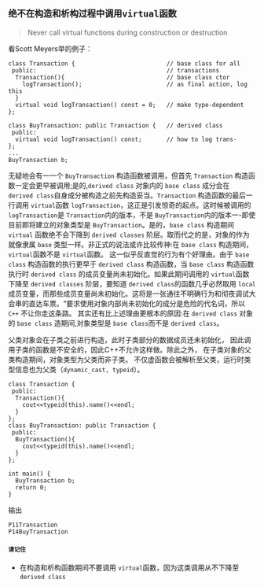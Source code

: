 ## `绝不在构造和析构过程中调用virtual函数`
> Never call virtual functions during construction or destruction

看Scott Meyers举的例子：

```
class Transaction {                          // base class for all
 public:                                     // transactions
  Transaction(){                             // base class ctor         
    logTransaction();                        // as final action, log this             
  }
  virtual void logTransaction() const = 0;   // make type-dependent
};
  
class BuyTransaction: public Transaction {   // derived class
 public:
  virtual void logTransaction() const;       // how to log trans-
};
...
BuyTransaction b;
```

无疑地会有一一个 `BuyTransaction` 构造函数被调用，但首先 `Transaction` 构造函数一定会更早被调用;是的,`derived class` 对象内的 `base class` 成分会在 `derived class`自身成分被构造之前先构造妥当。`Transaction` 构造函数的最后一行调用 `virtual`函数 `logTransaction`，这正是引发惊奇的起点。这时候被调用的 `logTransaction`是 `Transaction`内的版本，不是 `BuyTransaction`内的版本一-即使目前即将建立的对象类型是 `BuyTransaction`。是的，`base class` 构造期间 `virtual` 函数绝不会下降到 `derived classes` 阶层。取而代之的是，对象的作为就像隶属 `base` 类型一样。非正式的说法或许比较传神:在 `base class` 构造期间，`virtual`函数不是 `virtual`函数。
这一似乎反直觉的行为有个好理由。由于 `base class` 构造函数的执行更早于 `derived class` 构造函数，当 `base class` 构造函数执行时 `derived class` 的成员变量尚未初始化。如果此期间调用的 `virtual`函数下降至 `derived classes` 阶层，要知道 `derived class`的函数几乎必然取用 `local` 成员变量，而那些成员变量尚未初始化。这将是一张通往不明确行为和彻夜调试大会串的直达车票。“要求使用对象内部尚未初始化的成分是危险的代名词，所以 `C++` 不让你走这条路。
其实还有比上述理由更根本的原因:在 `derived class` 对象的 `base class` 造期间,对象类型是 `base class`而不是 `derived class`。

父类对象会在子类之前进行构造，此时子类部分的数据成员还未初始化， 因此调用子类的函数是不安全的，因此C++不允许这样做。除此之外， 在子类对象的父类构造期间，对象类型为父类而非子类。 不仅虚函数会被解析至父类，运行时类型信息也为父类（`dynamic_cast, typeid`）。

```
class Transaction {
 public:
  Transaction(){
    cout<<typeid(this).name()<<endl;
  }
};
class BuyTransaction: public Transaction {
 public:
  BuyTransaction(){
    cout<<typeid(this).name()<<endl;
  }
};

int main() {
  BuyTransaction b;
  return 0;
}
```

输出

```
P11Transaction
P14BuyTransaction
```

#### `请记住`

- 在构造和析构函数期间不要调用 `virtual`函数，因为这类调用从不下降至 `derived class`

